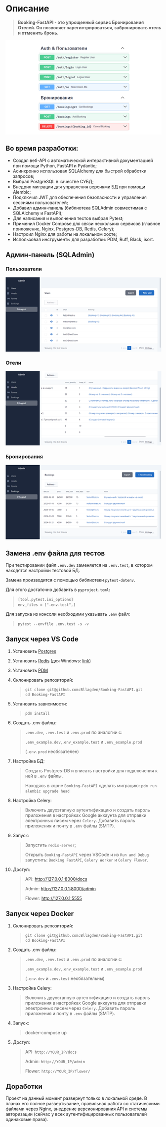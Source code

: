# Описание
> **Booking-FastAPI - это упрощенный сервис Бронирования Отелей. Он позволяет зарегистрироваться, забронировать отель и отменить бронь.**

![](documentation_images/docs_base.png)

## Во время разработки:
-	Создал веб-API с автоматической интерактивной документацией при помощи Python, FastAPI и Pydantic;
-	Асинхронно использовал SQLAlchemy для быстрой обработки запросов;
-	Выбрал PostgreSQL в качестве СУБД;
-	Внедрил миграции для управления версиями БД при помощи Alembic;
-	Подключил JWT для обеспечения безопасности и управления сессиями пользователей;
-	Добавил админ-панель (библиотека SQLAdmin совместимая с SQLAlchemy и FastAPI);
-	Для написания и выполнения тестов выбрал Pytest;
-	Применил Docker Compose для связи нескольких сервисов (главное приложение, Nginx, Postgres-DB, Redis, Celery);
-	Настроил Nginx для работы на локальном хосте;
-	Использовал инструменты для разработки: PDM, Ruff, Black, isort.

## Админ-панель (SQLAdmin)

### Пользователи
![](documentation_images/admin_1_users.png)

### Отели
![](documentation_images/admin_2_hotels.png)

### Бронирования
![](documentation_images/admin_3_bookings.png)

## Замена .env файла для тестов
При тестировании файл `.env.dev` заменяется на `.env.test`, в котором находятся настройки тестовой БД.

Замена производится с помощью библиотеки `pytest-dotenv`.

Для этого достаточно добавить в `pyproject.toml`:
> `[tool.pytest.ini_options]`
> <br />
> `env_files = [".env.test",]`

Для запуска из консоли необходими указывать `.env` файл:
> `pytest --envfile .env.test -s -v`

## Запуск через VS Code
1) Установить [Postgres](https://www.postgresql.org/)

2) Установить [Redis](https://redis.io/)
(для Windows: [link](https://github.com/tporadowski/redis/releases/))

3) Установить [PDM](https://pdm-project.org/latest/)

4) Склонировать репозиторий:
   >```
   >git clone git@github.com:Bllagden/Booking-FastAPI.git
   >cd Booking-FastAPI
   >```

5) Установить зависимости:
    >```
    >pdm install
    >```

6) Создать .env файлы:
    >`.env.dev`, `.env.test` и `.env.prod` по аналогии с:
    >
    > `.env_example.dev`,`.env_example.test` и `.env_example.prod`
    >
    > (`.env.prod` необязателен)

7) Настройка БД:
    >Создать Postgres-DB и вписать настройки для подключения к ней в `.env` файлы.
    >
    >Находясь в корне `Booking-FastAPI` сделать миграцию: `pdm run alembic upgrade head`

8) Настройка Celery:
    >Включить двухэтапную аутентификацию и создать пароль приложения в настройках Google аккаунта для отправки электронных писем через `Celery`. Добавить пароль приложения и почту в `.env` файлы (SMTP).
    
9) Запуск:
    >Запустить `redis-server`;
    >
    >Открыть `Booking-FastAPI` через VSCode и из `Run and Debug` запустить:
    >`Booking FastAPI`, `Celery Worker` и `Celery Flower`.


10) Доступ:
    >API: http://127.0.0.1:8000/docs
    >
    >Admin: http://127.0.0.1:8000/admin
    >
    >Flower: http://127.0.0.1:5555

## Запуск через Docker
1) Склонировать репозиторий:
   >```
   >git clone git@github.com:Bllagden/Booking-FastAPI.git
   >cd Booking-FastAPI
   >```

2) Создать .env файлы:
    >`.env.dev`, `.env.test` и `.env.prod` по аналогии с:
    >
    > `.env_example.dev`,`.env_example.test` и `.env_example.prod`
    >
    > (`.env.dev` и `.env.test` необязательны)
    
3) Настройка Celery:
    >Включить двухэтапную аутентификацию и создать пароль приложения в настройках Google аккаунта для отправки электронных писем через `Celery`. Добавить пароль приложения и почту в `.env` файлы (SMTP).
    
4) Запуск:
    >docker-compose up


5) Доступ:
    >API: `http://YOUR_IP/docs`
    >
    >Admin: `http://YOUR_IP/admin`
    >
    >Flower: `http://YOUR_IP/flower/`


## Доработки
Проект на данный момент развернут только в локальной среде. В планах его полное развертывание, правильная работа со статическими файлами через Nginx, внедрение версионирования API и системы авторизации (сейчас у всех аутентифицированных пользователей одинаковые права).
